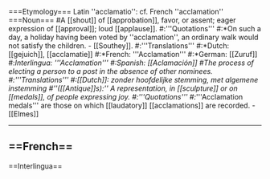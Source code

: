 ===Etymology===
Latin ''acclamatio'': cf. French ''acclamation''
===Noun===
#A [[shout]] of [[approbation]], favor, or assent; eager expression of [[approval]]; loud [[applause]].
#:'''Quotations'''
#:*On such a day, a holiday having been voted by ''acclamation'', an ordinary walk would not satisfy the children. - [[Southey]].
#:'''Translations'''
#:*Dutch: [[gejuich]], [[acclamatie]]
#:*French: '''Acclamation'''
#:*German: [[Zuruf]]
#:*Interlingua: '''Acclamation''' 
#:*Spanish: [[Aclamación]]
#The process of electing a person to a post in the absence of other nominees.
#:'''Translations'''
#:*[[Dutch]]: zonder hoofdelijke stemming, met algemene instemming
#''([[Antique]]s):'' A representation, in [[sculpture]] or on [[medals]], of people expressing joy.
#:'''Quotations'''
#:*'''Acclamation medals''' are those on which [[laudatory]] [[acclamations]] are recorded. - [[Elmes]]

----
==French==
----
==Interlingua==